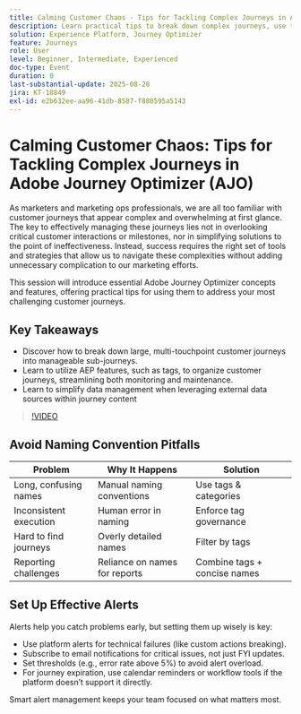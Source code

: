 ```yaml
---
title: Calming Customer Chaos - Tips for Tackling Complex Journeys in Adobe Journey Optimizer
description: Learn practical tips to break down complex journeys, use tags, and streamline data management for seamless orchestration in Adobe Journey Optimizer.
solution: Experience Platform, Journey Optimizer
feature: Journeys
role: User
level: Beginner, Intermediate, Experienced
doc-type: Event
duration: 0
last-substantial-update: 2025-08-28
jira: KT-18849
exl-id: e2b632ee-aa96-41db-8587-f880595a5143
---
```

# Calming Customer Chaos: Tips for Tackling Complex Journeys in Adobe Journey Optimizer (AJO)

As marketers and marketing ops professionals, we are all too familiar with customer journeys that appear complex and overwhelming at first glance. The key to effectively managing these journeys lies not in overlooking critical customer interactions or milestones, nor in simplifying solutions to the point of ineffectiveness. Instead, success requires the right set of tools and strategies that allow us to navigate these complexities without adding unnecessary complication to our marketing efforts.

This session will introduce essential Adobe Journey Optimizer concepts and features, offering practical tips for using them to address your most challenging customer journeys.

## Key Takeaways

* Discover how to break down large, multi-touchpoint customer journeys into manageable sub-journeys.
* Learn to utilize AEP features, such as tags, to organize customer journeys, streamlining both monitoring and maintenance.
* Learn to simplify data management when leveraging external data sources within journey content

>[!VIDEO](https://video.tv.adobe.com/v/3471330/?learn=on&enablevpops)

## Avoid Naming Convention Pitfalls

| Problem                | Why It Happens                | Solution                  |
|------------------------|-------------------------------|---------------------------|
| Long, confusing names  | Manual naming conventions     | Use tags & categories     |
| Inconsistent execution | Human error in naming         | Enforce tag governance    |
| Hard to find journeys  | Overly detailed names         | Filter by tags            |
| Reporting challenges   | Reliance on names for reports | Combine tags + concise names |

## Set Up Effective Alerts

Alerts help you catch problems early, but setting them up wisely is key:

* Use platform alerts for technical failures (like custom actions breaking).
* Subscribe to email notifications for critical issues, not just FYI updates.
* Set thresholds (e.g., error rate above 5%) to avoid alert overload.
* For journey expiration, use calendar reminders or workflow tools if the platform doesn’t support it directly.

Smart alert management keeps your team focused on what matters most.
